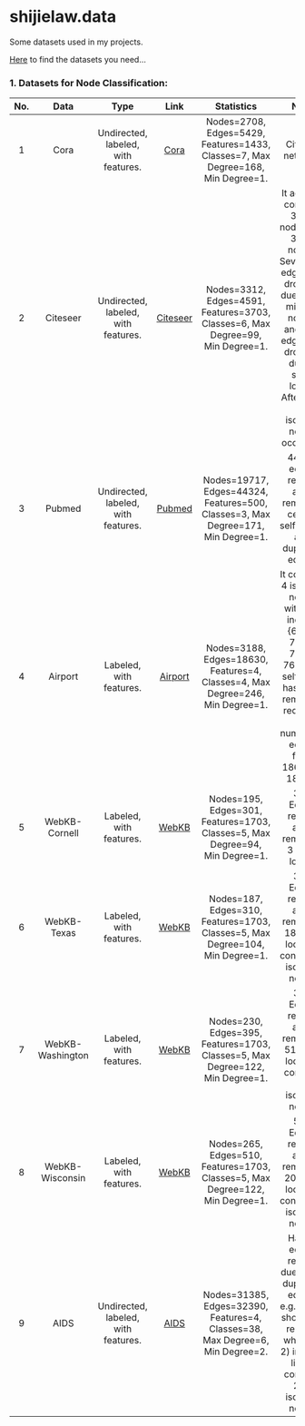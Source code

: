 # shijielaw.data
Some datasets used in my projects.<br>

[Here](https://zhuanlan.zhihu.com/p/361715390) to find the datasets you need...


### 1. Datasets for Node Classification:
| No.  |       Data       |                 Type                 |                             Link                             |                          Statistics                          |                             Note                             |
| :--: | :--------------: | :----------------------------------: | :----------------------------------------------------------: | :----------------------------------------------------------: | :----------------------------------------------------------: |
|  1   |       Cora       | Undirected,  labeled, with features. |           [Cora](https://linqs.org/datasets/#cora)           | Nodes=2708, Edges=5429, Features=1433, Classes=7, Max Degree=168, Min Degree=1. |                      Citation network.                       |
|  2   |     Citeseer     | Undirected,  labeled, with features. | [Citeseer](https://linqs.org/datasets/#citeseer-doc-classification) | Nodes=3312, Edges=4591, Features=3703, Classes=6, Max Degree=99, Min Degree=1. | It actually contains 3312 nodes, not 3327 nodes. Seventeen edges are dropped due to the missing nodes, and 124 edges are dropped due to self-loops. After that, 48 isolated nodes occurred. |
|  3   |      Pubmed      | Undirected,  labeled, with features. | [Pubmed](https://github.com/HazyResearch/hgcn/tree/master/data/pubmed) | Nodes=19717, Edges=44324, Features=500, Classes=3, Max Degree=171, Min Degree=1. | 44324 edges remain after removing certain self-loops and duplicate edges. |
|  4   |     Airport      |       Labeled, with features.        | [Airport](https://github.com/HazyResearch/hgcn/tree/master/data/airport) | Nodes=3188, Edges=18630, Features=4, Classes=4, Max Degree=246, Min Degree=1. | It contains 4 isolated nodes with raw indices {6136, 7217, 7309, 7642}. A self-loop has been removed, reducing the number of edges from 18631 to 18630. |
|  5   |  WebKB-Cornell   |       Labeled, with features.        |          [WebKB](https://linqs.org/datasets/#webkb)          | Nodes=195, Edges=301, Features=1703, Classes=5, Max Degree=94, Min Degree=1. |        301 Edges remain after removing 3 self-loops.         |
|  6   |   WebKB-Texas    |       Labeled, with features.        |          [WebKB](https://linqs.org/datasets/#webkb)          | Nodes=187, Edges=310, Features=1703, Classes=5, Max Degree=104, Min Degree=1. | 310 Edges remain after removing 18 self-loops. It contains 2 isolated nodes |
|  7   | WebKB-Washington |       Labeled, with features.        |          [WebKB](https://linqs.org/datasets/#webkb)          | Nodes=230, Edges=395, Features=1703, Classes=5, Max Degree=122, Min Degree=1. | 395 Edges remain after removing 51 self-loops. It contains 13 isolated nodes |
|  8   | WebKB-Wisconsin  |       Labeled, with features.        |          [WebKB](https://linqs.org/datasets/#webkb)          | Nodes=265, Edges=510, Features=1703, Classes=5, Max Degree=122, Min Degree=1. | 510 Edges remain after removing 20 self-loops. It contains 3 isolated nodes |
|  9   |       AIDS       | Undirected, labeled, with features.  |        [AIDS](https://networkrepository.com/AIDS.php)        | Nodes=31385, Edges=32390, Features=4, Classes=38, Max Degree=6, Min Degree=2. | Half of edges remain due to the duplicate edges, e.g., (2, 1) should be remove when (1, 2)  in edge list. It contains 210 isolated nodes |

